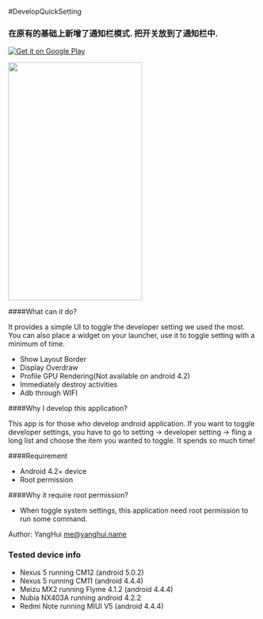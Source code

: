 #DevelopQuickSetting

### 在原有的基础上新增了通知栏模式. 把开关放到了通知栏中.   

[![Get it on Google Play](http://www.android.com/images/brand/get_it_on_play_logo_small.png)](https://play.google.com/store/apps/details?id=me.yugy.github.developquicksetting)

<img src="https://raw.githubusercontent.com/kyze8439690/DevelopQuickSetting/master/screenshot.png"  width="270" height="480">

####What can it do?

It provides a simple UI to toggle the developer setting we used the most. You can also place a widget on your launcher, use it to toggle setting with a minimum of time.

- Show Layout Border
- Display Overdraw
- Profile GPU Rendering(Not available on android 4.2)
- Immediately destroy activities
- Adb through WIFI

####Why I develop this application?  

This app is for those who develop android application. If you want to toggle developer settings, you have to go to setting -> developer setting -> fling a long list and choose the item you wanted to toggle. It spends so much time! 

####Requirement

- Android 4.2+ device
- Root permission

####Why it require root permission?

- When toggle system settings, this application need root permission to run some command.

Author: YangHui <me@yanghui.name>

### Tested device info  
- Nexus 5 running CM12 (android 5.0.2)
- Nexus 5 running CM11 (android 4.4.4)
- Meizu MX2 running Flyme 4.1.2 (android 4.4.4)
- Nubia NX403A running android 4.2.2
- Redmi Note running MIUI V5 (android 4.4.4)
